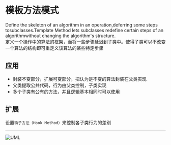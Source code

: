 # 模板方法模式
Define the skeleton of an algorithm in an operation,deferring some steps tosubclasses.Template Method lets subclasses redefine certain steps of an algorithmwithout changing the algorithm's structure.</br>
定义一个操作中的算法的框架，而将一些步骤延迟到子类中。使得子类可以不改变一个算法的结构即可重定义该算法的某些特定步骤</br>
## 应用
* 封装不变部分，扩展可变部分，把认为是不变的算法封装在父类实现
* 父类提取公共代码，行为由父类控制，子类实现
* 多个子类有公有的方法，并且逻辑基本相同时可以使用
## 扩展
设置`钩子方法（Hook Method）`来控制各子类行为的差别
***
![UML]()